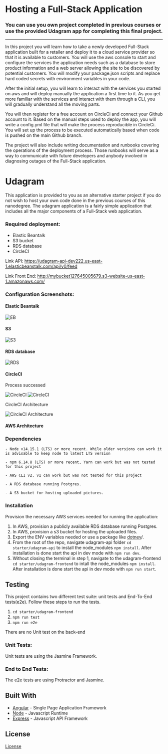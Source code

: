 # Hosting a Full-Stack Application

### **You can use you own project completed in previous courses or use the provided Udagram app for completing this final project.**

---

In this project you will learn how to take a newly developed Full-Stack application built for a retailer and deploy it to a cloud service provider so that it is available to customers. You will use the aws console to start and configure the services the application needs such as a database to store product information and a web server allowing the site to be discovered by potential customers. You will modify your package.json scripts and replace hard coded secrets with environment variables in your code.

After the initial setup, you will learn to interact with the services you started on aws and will deploy manually the application a first time to it. As you get more familiar with the services and interact with them through a CLI, you will gradually understand all the moving parts.

You will then register for a free account on CircleCi and connect your Github account to it. Based on the manual steps used to deploy the app, you will write a config.yml file that will make the process reproducible in CircleCi. You will set up the process to be executed automatically based when code is pushed on the main Github branch.

The project will also include writing documentation and runbooks covering the operations of the deployment process. Those runbooks will serve as a way to communicate with future developers and anybody involved in diagnosing outages of the Full-Stack application.

# Udagram

This application is provided to you as an alternative starter project if you do not wish to host your own code done in the previous courses of this nanodegree. The udagram application is a fairly simple application that includes all the major components of a Full-Stack web application.


### Required deployment:

- Elastic Beantalk
- S3 bucket
- RDS database
- CircleCI

Link API: https://udagram-api-dev222.us-east-1.elasticbeanstalk.com/api/v0/feed

Link Front End: http://mybucket127645005679.s3-website-us-east-1.amazonaws.com/

### Configuration Screenshots:

#### Elastic Beantalk

![EB](https://github.com/mabothien/deployment-project/blob/main/udagram/docs/images/EB.PNG?raw=true)

#### S3

![S3](https://github.com/mabothien/deployment-project/blob/main/udagram/docs/images/S3.PNG?raw=true)

#### RDS database

![RDS](https://github.com/mabothien/deployment-project/blob/main/udagram/docs/images/RDS.PNG?raw=true)

#### CircleCI

Process successed

![CircleCI](https://github.com/mabothien/deployment-project/blob/main/udagram/docs/images/CircleCI.PNG?raw=true)
![CircleCI](https://github.com/mabothien/deployment-project/blob/main/udagram/docs/images/circlePass.PNG?raw=true)

CircleCI Architecture

![CircleCI Architecture](https://github.com/mabothien/deployment-project/blob/main/udagram/docs/images/CirclePipeline.PNG?raw=true)

#### AWS Architecture

### Dependencies

```
- Node v14.15.1 (LTS) or more recent. While older versions can work it is advisable to keep node to latest LTS version

- npm 6.14.8 (LTS) or more recent, Yarn can work but was not tested for this project

- AWS CLI v2, v1 can work but was not tested for this project

- A RDS database running Postgres.

- A S3 bucket for hosting uploaded pictures.

```

### Installation

Provision the necessary AWS services needed for running the application:

1. In AWS, provision a publicly available RDS database running Postgres. <Place holder for link to classroom article>
1. In AWS, provision a s3 bucket for hosting the uploaded files. <Place holder for tlink to classroom article>
1. Export the ENV variables needed or use a package like [dotnev](https://www.npmjs.com/package/dotenv)/.
1. From the root of the repo, navigate udagram-api folder `cd starter/udagram-api` to install the node_modules `npm install`. After installation is done start the api in dev mode with `npm run dev`.
1. Without closing the terminal in step 1, navigate to the udagram-frontend `cd starter/udagram-frontend` to intall the node_modules `npm install`. After installation is done start the api in dev mode with `npm run start`.

## Testing

This project contains two different test suite: unit tests and End-To-End tests(e2e). Follow these steps to run the tests.

1. `cd starter/udagram-frontend`
1. `npm run test`
1. `npm run e2e`

There are no Unit test on the back-end

### Unit Tests:

Unit tests are using the Jasmine Framework.

### End to End Tests:

The e2e tests are using Protractor and Jasmine.

## Built With

- [Angular](https://angular.io/) - Single Page Application Framework
- [Node](https://nodejs.org) - Javascript Runtime
- [Express](https://expressjs.com/) - Javascript API Framework

## License

[License](LICENSE.txt)

